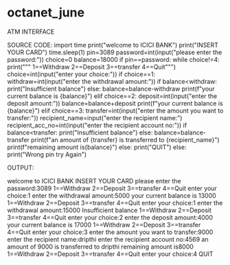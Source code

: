 # octanet_june
ATM INTERFACE

SOURCE CODE:
import time
print("welcome to ICICI BANK")
print("INSERT YOUR CARD")
time.sleep(1)
pin=3089
password=int(input("please enter the password:"))
choice=0
balance=18000
if pin==password:
    while choice!=4:
        print(""" 1==Withdraw
        2==Deposit
        3==transfer
        4==Quit""")
        choice=int(input("enter your choice:"))
        if choice==1:
            withdraw=int(input("enter the withdrawal amount:"))
            if balance<withdraw:
                print("Insufficient balance")
            else:
                balance=balance-withdraw
                print(f"your current balance is {balance}")
        elif choice==2:
            deposit=int(input("enter the deposit amount:"))
            balance=balance+deposit
            print(f"your current balance is {balance}")
        elif choice==3:
            transfer=int(input("enter the amount you want to transfer:"))
            recipient_name=input("enter the recipient name:")
            recipient_acc_no=int(input("enter the recipient account no:"))
            if balance<transfer:
                print("Insufficient balance")
            else:
                balance=balance-transfer
                print(f"an amount of {transfer} is transferred to {recipient_name}")
                print(f"remaining amount is{balance}")
        else:
            print("QUIT")
else:
    print("Wrong pin try Again")


OUTPUT:

welcome to ICICI BANK
INSERT YOUR CARD
please enter the password:3089
 1==Withdraw
        2==Deposit
        3==transfer
        4==Quit
enter your choice:1
enter the withdrawal amount:5000
your current balance is 13000
 1==Withdraw
        2==Deposit
        3==transfer
        4==Quit
enter your choice:1
enter the withdrawal amount:15000
Insufficient balance
 1==Withdraw
        2==Deposit
        3==transfer
        4==Quit
enter your choice:2
enter the deposit amount:4000
your current balance is 17000
 1==Withdraw
        2==Deposit
        3==transfer
        4==Quit
enter your choice:3
enter the amount you want to transfer:9000
enter the recipient name:dripthi
enter the recipient account no:4569
an amount of 9000 is transferred to dripthi
remaining amount is8000
 1==Withdraw
        2==Deposit
        3==transfer
        4==Quit
enter your choice:4
QUIT


